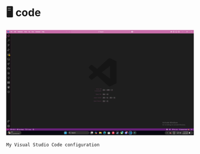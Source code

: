 # 🖥️ code

<p align="center">
    <img src="./screenshot.png" alt="Screenshot of my VS Code instance" />

    My Visual Studio Code configuration
</p>
